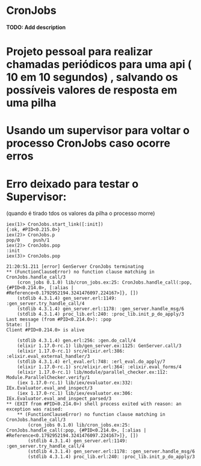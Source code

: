 # CronJobs

**TODO: Add description**

# Projeto pessoal para realizar chamadas periódicos para uma api ( 10 em 10 segundos) , salvando os possíveis valores de resposta em uma pilha

# Usando um supervisor para voltar o processo CronJobs caso ocorre erros 

# Erro deixado para testar o Supervisor: 
(quando é tirado tdos os valores da pilha o processo morre)
```
iex(1)> CronJobs.start_link([:init])
{:ok, #PID<0.215.0>}
iex(2)> CronJobs.p                  
pop/0     push/1    
iex(2)> CronJobs.pop
:init
iex(3)> CronJobs.pop

21:20:51.211 [error] GenServer CronJobs terminating
** (FunctionClauseError) no function clause matching in CronJobs.handle_call/3
    (cron_jobs 0.1.0) lib/cron_jobs.ex:25: CronJobs.handle_call(:pop, {#PID<0.214.0>, [:alias | #Reference<0.1792952194.3241476097.224167>]}, [])
    (stdlib 4.3.1.4) gen_server.erl:1149: :gen_server.try_handle_call/4
    (stdlib 4.3.1.4) gen_server.erl:1178: :gen_server.handle_msg/6
    (stdlib 4.3.1.4) proc_lib.erl:240: :proc_lib.init_p_do_apply/3
Last message (from #PID<0.214.0>): :pop
State: []
Client #PID<0.214.0> is alive

    (stdlib 4.3.1.4) gen.erl:256: :gen.do_call/4
    (elixir 1.17.0-rc.1) lib/gen_server.ex:1125: GenServer.call/3
    (elixir 1.17.0-rc.1) src/elixir.erl:386: :elixir.eval_external_handler/3
    (stdlib 4.3.1.4) erl_eval.erl:748: :erl_eval.do_apply/7
    (elixir 1.17.0-rc.1) src/elixir.erl:364: :elixir.eval_forms/4
    (elixir 1.17.0-rc.1) lib/module/parallel_checker.ex:112: Module.ParallelChecker.verify/1
    (iex 1.17.0-rc.1) lib/iex/evaluator.ex:332: IEx.Evaluator.eval_and_inspect/3
    (iex 1.17.0-rc.1) lib/iex/evaluator.ex:306: IEx.Evaluator.eval_and_inspect_parsed/3
** (EXIT from #PID<0.214.0>) shell process exited with reason: an exception was raised:
    ** (FunctionClauseError) no function clause matching in CronJobs.handle_call/3
        (cron_jobs 0.1.0) lib/cron_jobs.ex:25: CronJobs.handle_call(:pop, {#PID<0.214.0>, [:alias | #Reference<0.1792952194.3241476097.224167>]}, [])
        (stdlib 4.3.1.4) gen_server.erl:1149: :gen_server.try_handle_call/4
        (stdlib 4.3.1.4) gen_server.erl:1178: :gen_server.handle_msg/6
        (stdlib 4.3.1.4) proc_lib.erl:240: :proc_lib.init_p_do_apply/3

```






